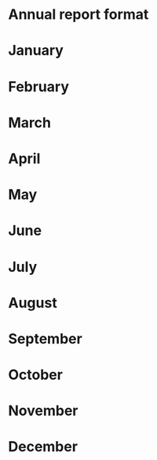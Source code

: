 # Annual report format

# January

# February

# March

# April

# May

# June

# July

# August

# September

# October

# November

# December

